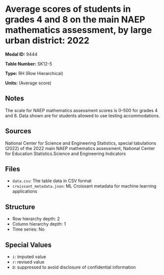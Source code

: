 # Average scores of students in grades 4 and 8 on the main NAEP mathematics assessment, by large urban district: 2022

**Modal ID:** 9444

**Table Number:** SK12-5

**Type:** RH (Row Hierarchical)

**Units:** (Average score)

## Notes

The scale for NAEP mathematics assessment scores is 0–500 for grades 4 and 8. Data shown are for students allowed to use testing accommodations.

## Sources

National Center for Science and Engineering Statistics, special tabulations (2022) of the 2022 main NAEP mathematics assessment, National Center for Education Statistics.Science and Engineering Indicators

## Files

- `data.csv`: The table data in CSV format
- `croissant_metadata.json`: ML Croissant metadata for machine learning applications

## Structure

- Row hierarchy depth: 2
- Column hierarchy depth: 1
- Time series: No

## Special Values

- `i`: imputed value
- `r`: revised value
- `D`: suppressed to avoid disclosure of confidential information
